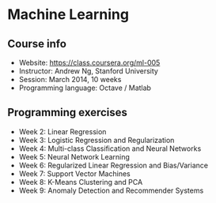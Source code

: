 Machine Learning 
=============

Course info
-------
* Website: https://class.coursera.org/ml-005
* Instructor: Andrew Ng, Stanford University
* Session: March 2014, 10 weeks
* Programming language: Octave / Matlab

Programming exercises
-------
* Week 2: Linear Regression 
* Week 3: Logistic Regression and Regularization
* Week 4: Multi-class Classification and Neural Networks
* Week 5: Neural Network Learning
* Week 6: Regularized Linear Regression and Bias/Variance
* Week 7: Support Vector Machines
* Week 8: K-Means Clustering and PCA
* Week 9: Anomaly Detection and Recommender Systems
